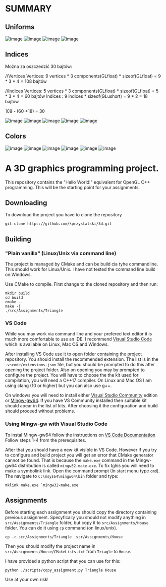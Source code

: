 # SUMMARY

Uniforms
------------------------------------------------------------------------------------------------------------------

![image](https://github.com/Spinny149/ProgramowanieGrafiki3D/assets/91791583/e838abe6-7377-4372-8ba8-2931704576e5)
![image](https://github.com/Spinny149/ProgramowanieGrafiki3D/assets/91791583/98bd61cd-c323-48ca-b85e-863e068464c2)
![image](https://github.com/Spinny149/ProgramowanieGrafiki3D/assets/91791583/cc270750-6b5f-4040-8e4e-bc937de6b510)
![image](https://github.com/Spinny149/ProgramowanieGrafiki3D/assets/91791583/3645e38b-8560-4dac-9ec9-b5e2089e2375)


Indices
------------------------------------------------------------------------------------------------------------------
Można za oszczedzić 30 bajtów:

//Vertices
Vertices: 9 vertices * 3 components(GLfloat) * sizeof(GLfloat) = 9 * 3 * 4 = 108 bajtów

//Indices
Vertices: 5 vertices * 3 components(GLfloat) * sizeof(GLfloat) = 5 * 3 * 4 = 60 bajtów
Indices : 9 indices * sizeof(GLushort) = 9 * 2 = 18 bajtów

108 - (60 +18) = 30

![image](https://github.com/Spinny149/ProgramowanieGrafiki3D/assets/91791583/0d586a0b-27ac-4638-95c9-31fc3a061599)
![image](https://github.com/Spinny149/ProgramowanieGrafiki3D/assets/91791583/3e6e5000-eb64-44a6-bfda-6ca49a724607)
![image](https://github.com/Spinny149/ProgramowanieGrafiki3D/assets/91791583/f099ac73-5e8a-4db1-908a-86078b72bd3c)
![image](https://github.com/Spinny149/ProgramowanieGrafiki3D/assets/91791583/6dbb230f-12f7-45ea-ac22-003de715d942)
![image](https://github.com/Spinny149/ProgramowanieGrafiki3D/assets/91791583/92636d13-b549-4f48-94e7-435e7876c451)


Colors
------------------------------------------------------------------------------------------------------------------
![image](https://github.com/Spinny149/ProgramowanieGrafiki3D/assets/91791583/266b624b-1063-4e75-9aa1-a32c3f0d54f5)
![image](https://github.com/Spinny149/ProgramowanieGrafiki3D/assets/91791583/f101b852-b6c3-4220-ae29-4973e0523ad4)
![image](https://github.com/Spinny149/ProgramowanieGrafiki3D/assets/91791583/178048c9-5148-4aaa-a4d9-ac833ef74287)
![image](https://github.com/Spinny149/ProgramowanieGrafiki3D/assets/91791583/10d987d0-3bf6-4445-94c0-70e6dedc2993)
![image](https://github.com/Spinny149/ProgramowanieGrafiki3D/assets/91791583/ea07f8b8-c2bf-4ffe-a996-802a6da04911)
![image](https://github.com/Spinny149/ProgramowanieGrafiki3D/assets/91791583/2429ea15-0f6a-4b3f-84b4-d73979d5c6b7)



# A 3D graphics programming project.

This repository contains the "Hello World!" equivalent for OpenGL C++ programming.  This will be the starting point for your assignments. 

## Downloading 

To download the project you have to clone the repository
```shell
git clone https://github.com/kprzystalski/3d.git
```

## Building 

### "Plain vanilla" (Linux/Unix via command line)

The project is managed by CMake and can be build cia tyhe commandline. This should work for Linux/Unix. I have not tested the command line build on Windows.  

Use CMake to compile. First change to the cloned repository and then run:

```shell
mkdir build
cd build
cmake ..
make -j 
./src/Assignments/Triangle
```
### VS Code 

While you may work via command line and your prefered text editor it is much more comfortable to use an IDE. I recommend [Visual Studio Code](https://code.visualstudio.com/) which is available on Linux, Mac OS and Windows.   

After installing VS Code use it to open folder containing the  project repository. You should install the  recommended extension. The list is in the `.vscode/extensions.json` file, but you should be prompted to do this after opening the project folder. Also on opening you may by prompted to configure the project. You will have to choose the the kit used for compilation, you will need a C++17 compiler. On Linux and Mac OS I am using clang (10 or higher) but you can also use g++. 


On windows you will need to install either [Visual Studio Community](https://visualstudio.microsoft.com/pl/vs/community/) edition or [Mingw-gw64](https://www.mingw-w64.org/). If you have VS Community installed then suitable kit should apear in the list of kits. After choosing it the configuration and build should proceed without problems. 

### Using Mingw-gw with Visual Studio Code

To instal Mingw-gw64 follow the  instructions on [VS Code Documentation](https://code.visualstudio.com/docs/cpp/config-mingw). Follow steps 1-4 from the prerequisites. 

After that  you should have a new kit visible in VS Code. However if you try to configure and build project you will get an error that CMake generator cannot be found. That is because the `make.exe` command in the Mingw-gw64 distribution is called `mingw32-make.exe`. To fix tghis you will need to make a symbolink link. Open the command prompt (In start menu type `cmd`). The navigate to `C:\msys64\mingw64\bin` folder and type:
```
mklink make.exe `mingw32-make.exe
```
 
## Assignments

Before starting each assignment you should copy the directory containing previous assignment. Specyfically you should not modify anything in `src/Assignments/Triangle` folder, but copy it to `src/Assignments/House`  folder. You can do it using `cp` command (on linux/unix). 
```shell
cp -r scr/Assignments/Triangle  scr/Assignments/House
```
Then you should modify the project name in `src/Assignments/House/CMakeLists.txt` from `Triagle` to `House`. 

I have provided a python script  that you can use for this:
```
python ./scripts/copy_assignment.py Triangle House
```
Use at your own risk!
